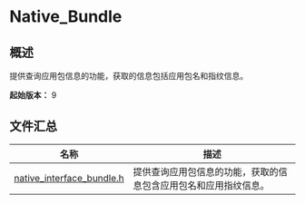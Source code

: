 # Native_Bundle

## 概述

提供查询应用包信息的功能，获取的信息包括应用包名和指纹信息。

**起始版本：** 9
## 文件汇总

| 名称 | 描述 |
| -- | -- |
| [native_interface_bundle.h](capi-native-interface-bundle-h.md) | 提供查询应用包信息的功能，获取的信息包含应用包名和应用指纹信息。 |